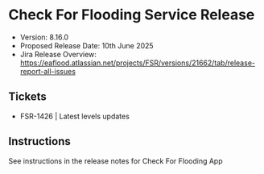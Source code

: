 # Check For Flooding Service Release

* Version: 8.16.0
* Proposed Release Date: 10th June 2025
* Jira Release Overview: https://eaflood.atlassian.net/projects/FSR/versions/21662/tab/release-report-all-issues

## Tickets

- FSR-1426 | Latest levels updates

## Instructions

See instructions in the release notes for Check For Flooding App
